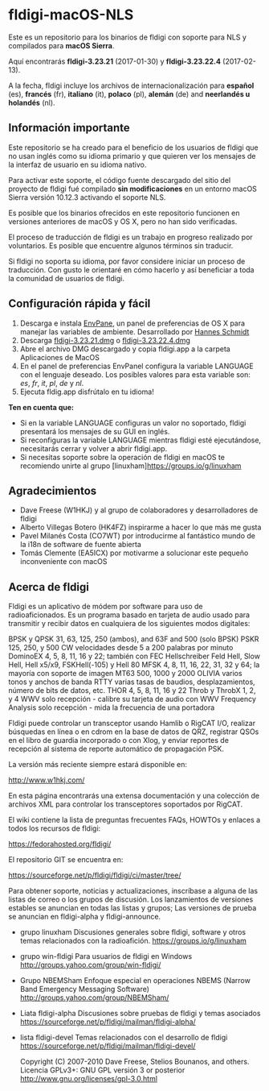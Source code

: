 # fldigi-macOS-NLS

Este es un repositorio para los binarios de fldigi con soporte para NLS y compilados para **macOS Sierra**.

Aquí encontrarás **fldigi-3.23.21** (2017-01-30) y **fldigi-3.23.22.4** (2017-02-13).

A la fecha, fldigi incluye los archivos de internacionalización para **español** (es), **francés** (fr), **italiano** (it), **polaco** (pl), **alemán** (de) and **neerlandés u holandés** (nl).

## Información importante

Este repositorio se ha creado para el beneficio de los usuarios de fldigi que no usan inglés como su idioma primario y que quieren ver los mensajes de la interfaz de usuario en su idioma nativo.

Para activar este soporte, el código fuente descargado del sitio del proyecto de fldigi fué compilado **sin modificaciones** en un entorno macOS Sierra versión 10.12.3 activando el soporte NLS.

Es posible que los binarios ofrecidos en este repositorio funcionen en versiones anteriores de macOS y OS X, pero no han sido verificadas.

El proceso de traducción de fldigi es un trabajo en progreso realizado por voluntarios. Es posible que encuentre algunos términos sin traducir. 

Si fldigi no soporta su idioma, por favor considere iniciar un proceso de traducción. Con gusto le orientaré en cómo hacerlo y así beneficiar a toda la comunidad de usuarios de fldigi.

## Configuración rápida y fácil

1. Descarga e instala [EnvPane](https://github.com/hschmidt/EnvPane), un panel de preferencias de OS X para manejar las variables de ambiente. Desarrollado por [Hannes Schmidt](https://diaryproducts.net/)
2. Descarga [fldigi-3.23.21.dmg](https://github.com/HK4QWC/fldigi-macOS-NLS/blob/master/fldigi-3.23.21.dmg) o [fldigi-3.23.22.4.dmg](https://github.com/HK4QWC/fldigi-macOS-NLS/blob/master/fldigi-3.23.22.4.dmg)
3. Abre el archivo DMG descargado y copia fldigi.app a la carpeta Aplicaciones de MacOS 
4. En el panel de preferencias EnvPanel configura la variable LANGUAGE con el lenguaje deseado. Los posibles valores para esta variable son: _es_, _fr_, _it_, _pl_, _de_ y _nl_.
5. Ejecuta fldig.app disfrútalo en tu idioma!

**Ten en cuenta que:**

* Si en la variable LANGUAGE configuras un valor no soportado, fldigi presentará los mensajes de su GUI en inglés.
* Si reconfiguras la variable LANGUAGE mientras fldigi esté ejecutándose, necesitarás cerrar y volver a abrir fldigi.app.
* Si necesitas soporte sobre la operación de fldigi en macOS te recomiendo unirte al grupo [linuxham]https://groups.io/g/linuxham

## Agradecimientos

* Dave Freese (W1HKJ) y al grupo de colaboradores y desarrolladores de fldigi
* Alberto Villegas Botero (HK4FZ) inspirarme a hacer lo que más me gusta 
* Pavel Milanés Costa (CO7WT) por introducirme al fantástico mundo de la i18n de software de fuente abierta
* Tomás Clemente (EA5ICX) por motivarme a solucionar este pequeño inconveniente con macOS

## Acerca de fldigi

Fldigi es un aplicativo de módem por software para uso de radioaficionados. Es un programa basado en tarjeta de audio usado para transmitir y recibir datos en cualquiera de los siguientes modos digitales:

BPSK y QPSK          31, 63, 125, 250 (ambos), and 63F and 500 (solo BPSK)
PSKR                 125, 250, y 500
CW                   velocidades desde 5 a 200 palabras por minuto
DominoEX             4, 5, 8, 11, 16 y 22; también con FEC
Hellschreiber        Feld Hell, Slow Hell, Hell x5/x9, FSKHell(-105) y Hell 80
MFSK                 4, 8, 11, 16, 22, 31, 32 y 64; la mayoría con soporte de imagen
MT63                 500, 1000 y 2000
OLIVIA               varios tonos y anchos de banda
RTTY                 varias tasas de baudios, desplazamientos, número de bits de datos, etc.
THOR                 4, 5, 8, 11, 16 y 22
Throb y ThrobX       1, 2, y 4
WWV                  solo recepción - calibre su tarjeta de audio con WWV
Frequency Analysis   solo recepción - mida la frecuencia de una portadora

Fldigi puede controlar un transceptor usando Hamlib o RigCAT I/O, realizar búsquedas en línea o en cdrom en la base de datos de QRZ, registrar QSOs en el libro de guardia incorporado o con Xlog, y enviar reportes de recepción al sistema de reporte automático de propagación PSK.

La versión más reciente siempre estará disponible en:

  http://www.w1hkj.com/

En esta página encontrarás una extensa documentación y una colección de archivos XML para controlar los transceptores soportados por RigCAT.

El wiki contiene la lista de preguntas frecuentes FAQs, HOWTOs y enlaces a todos los recursos de fldigi:

  https://fedorahosted.org/fldigi/

El repositorio GIT se encuentra en:

  https://sourceforge.net/p/fldigi/fldigi/ci/master/tree/

Para obtener soporte, noticias y actualizaciones, inscríbase a alguna de las listas de correo o los grupos de discusión. Los lanzamientos de versiones estables se anuncian en todas las listas y grupos; Las versiones de prueba se anuncian en fldigi-alpha y fldigi-announce.

  * grupo linuxham
    Discusiones generales sobre fldigi, software y otros temas relacionados con la radioafición.
   https://groups.io/g/linuxham

  * grupo win-fldigi
    Para usuarios de fldigi en Windows
    http://groups.yahoo.com/group/win-fldigi/

  * Grupo NBEMSham
    Enfoque especial en operaciones NBEMS (Narrow Band Emergency Messaging Software)
    http://groups.yahoo.com/group/NBEMSham/

  * Liata fldigi-alpha 
    Discusiones sobre pruebas de fldigi y temas asociados
    https://sourceforge.net/p/fldigi/mailman/fldigi-alpha/

  * lista fldigi-devel
    Temas relacionados con el desarrollo de fldigi
    https://sourceforge.net/p/fldigi/mailman/fldigi-devel/
    
    Copyright (C) 2007-2010 Dave Freese, Stelios Bounanos, and others. Licencia GPLv3+: GNU GPL versión 3 or posterior http://www.gnu.org/licenses/gpl-3.0.html
